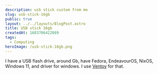 ```yaml
---
description: usb stick custom from me
slug: usb-stick-16gb
public: true
layout: ../../layouts/BlogPost.astro
title: USB stick 16gb
createdAt: 1683706422889
tags:
  - Computing
heroImage: /usb-stick-16gb.png
---
```


I have a USB flash drive, around Gb, have Fedora, EndeavourOS, NixOS, Windows 11, and driver for windows. I use [Ventoy](https://github.com/ventoy/Ventoy) for that.
